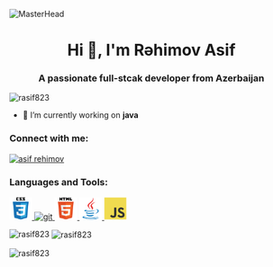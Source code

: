 ![MasterHead](https://fiverr-res.cloudinary.com/images/q_auto,f_auto/gigs/289825650/original/22d4898e4027a40ba2f30c2df497d547fd100c7e/do-any-html-css-javascript-python-or-java-coding-work.png)

<h1 align="center">Hi 👋, I'm Rəhimov Asif</h1>
<h3 align="center">A passionate full-stcak developer from Azerbaijan</h3>

<p align="left"> <img src="https://komarev.com/ghpvc/?username=rasif823&label=Profile%20views&color=0e75b6&style=flat" alt="rasif823" /> </p>

- 🔭 I’m currently working on **java**

<h3 align="left">Connect with me:</h3>
<p align="left">
<a href="https://linkedin.com/in/asif rehimov" target="blank"><img align="center" src="https://raw.githubusercontent.com/rahuldkjain/github-profile-readme-generator/master/src/images/icons/Social/linked-in-alt.svg" alt="asif rehimov" height="30" width="40" /></a>
</p>

<h3 align="left">Languages and Tools:</h3>
<p align="left"> <a href="https://www.w3schools.com/css/" target="_blank" rel="noreferrer"> <img src="https://raw.githubusercontent.com/devicons/devicon/master/icons/css3/css3-original-wordmark.svg" alt="css3" width="40" height="40"/> </a> <a href="https://git-scm.com/" target="_blank" rel="noreferrer"> <img src="https://www.vectorlogo.zone/logos/git-scm/git-scm-icon.svg" alt="git" width="40" height="40"/> </a> <a href="https://www.w3.org/html/" target="_blank" rel="noreferrer"> <img src="https://raw.githubusercontent.com/devicons/devicon/master/icons/html5/html5-original-wordmark.svg" alt="html5" width="40" height="40"/> </a> <a href="https://www.java.com" target="_blank" rel="noreferrer"> <img src="https://raw.githubusercontent.com/devicons/devicon/master/icons/java/java-original.svg" alt="java" width="40" height="40"/> </a> <a href="https://developer.mozilla.org/en-US/docs/Web/JavaScript" target="_blank" rel="noreferrer"> <img src="https://raw.githubusercontent.com/devicons/devicon/master/icons/javascript/javascript-original.svg" alt="javascript" width="40" height="40"/> </a> </p>

<p><img align="left" src="https://github-readme-stats.vercel.app/api/top-langs?username=rasif823&show_icons=true&locale=en&layout=compact" alt="rasif823" /></p>

<p>&nbsp;<img align="center" src="https://github-readme-stats.vercel.app/api?username=rasif823&show_icons=true&locale=en" alt="rasif823" /></p>

<p><img align="center" src="https://github-readme-streak-stats.herokuapp.com/?user=rasif823&" alt="rasif823" /></p>
